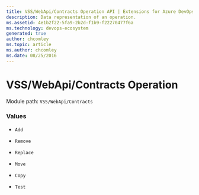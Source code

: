 ```yaml
---
title: VSS/WebApi/Contracts Operation API | Extensions for Azure DevOps Services
description: Data representation of an operation.
ms.assetid: 4e1b2f22-5fa9-2b2d-f1b9-f22270477f6a
ms.technology: devops-ecosystem
generated: true
author: chcomley
ms.topic: article
ms.author: chcomley
ms.date: 08/25/2016
---
```


# VSS/WebApi/Contracts Operation

Module path: `VSS/WebApi/Contracts`

### Values

* `Add` 

* `Remove` 

* `Replace` 

* `Move` 

* `Copy` 

* `Test` 

